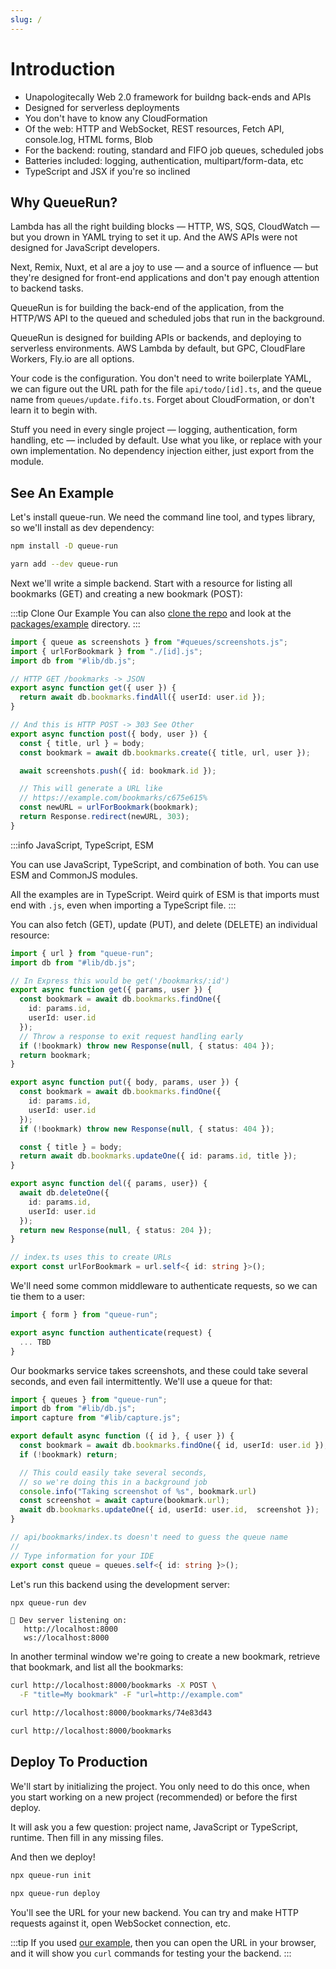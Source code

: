 ```yaml
---
slug: /
---
```


# Introduction

* Unapologitecally Web 2.0 framework for buildng back-ends and APIs
* Designed for serverless deployments
* You don't have to know any CloudFormation
* Of the web: HTTP and WebSocket, REST resources, Fetch API, console.log, HTML forms, Blob
* For the backend: routing, standard and FIFO job queues, scheduled jobs
* Batteries included: logging, authentication, multipart/form-data, etc
* TypeScript and JSX if you're so inclined

## Why QueueRun?

Lambda has all the right building blocks — HTTP, WS, SQS, CloudWatch — but you drown in YAML trying to set it up. And the AWS APIs were not designed for JavaScript developers.

Next, Remix, Nuxt, et al are a joy to use — and a source of influence — but they're designed for front-end applications and don't pay enough attention to backend tasks.

QueueRun is for building the back-end of the application, from the HTTP/WS API to the queued and scheduled jobs that run in the background.

QueueRun is designed for building APIs or backends, and deploying to serverless environments. AWS Lambda by default, but GPC, CloudFlare Workers, Fly.io are all options.

Your code is the configuration. You don't need to write boilerplate YAML, we can figure out the URL path for the file `api/todo/[id].ts`, and the queue name from `queues/update.fifo.ts`. Forget about CloudFormation, or don't learn it to begin with.

Stuff you need in every single project — logging, authentication, form handling, etc — included by default. Use what you like, or replace with your own implementation. No dependency injection either, just export from the module.

## See An Example

Let's install queue-run. We need the command line tool, and types library, so we'll install as dev dependency:

```bash title=npm
npm install -D queue-run
```

```bash title=yarn
yarn add --dev queue-run
```

Next we'll write a simple backend. Start with a resource for listing all bookmarks (GET) and creating a new bookmark (POST):

:::tip Clone Our Example
You can also [clone the repo](https://github.com/assaf/queue-run) and look at the [packages/example](https://github.com/assaf/queue-run/tree/main/packages/example) directory.
:::

```ts title=api/bookmarks.ts
import { queue as screenshots } from "#queues/screenshots.js";
import { urlForBookmark } from "./[id].js";
import db from "#lib/db.js";

// HTTP GET /bookmarks -> JSON
export async function get({ user }) {
  return await db.bookmarks.findAll({ userId: user.id });
}

// And this is HTTP POST -> 303 See Other
export async function post({ body, user }) {
  const { title, url } = body;
  const bookmark = await db.bookmarks.create({ title, url, user });

  await screenshots.push({ id: bookmark.id });

  // This will generate a URL like
  // https://example.com/bookmarks/c675e615%
  const newURL = urlForBookmark(bookmark);
  return Response.redirect(newURL, 303);
}
```

:::info JavaScript, TypeScript, ESM

You can use JavaScript, TypeScript, and combination of both. You can use ESM and CommonJS modules.

All the examples are in TypeScript. Weird quirk of ESM is that imports must end with `.js`, even when importing a TypeScript file.
:::

You can also fetch (GET), update (PUT), and delete (DELETE) an individual resource:

```ts title=api/bookmarks/[id].ts
import { url } from "queue-run";
import db from "#lib/db.js";

// In Express this would be get('/bookmarks/:id')
export async function get({ params, user }) {
  const bookmark = await db.bookmarks.findOne({
    id: params.id,
    userId: user.id
  });
  // Throw a response to exit request handling early
  if (!bookmark) throw new Response(null, { status: 404 });
  return bookmark;
}

export async function put({ body, params, user }) {
  const bookmark = await db.bookmarks.findOne({
    id: params.id,
    userId: user.id
  });
  if (!bookmark) throw new Response(null, { status: 404 });

  const { title } = body;
  return await db.bookmarks.updateOne({ id: params.id, title });
}

export async function del({ params, user}) {
  await db.deleteOne({
    id: params.id,
    userId: user.id
  });
  return new Response(null, { status: 204 });
}

// index.ts uses this to create URLs
export const urlForBookmark = url.self<{ id: string }>();
```

We'll need some common middleware to authenticate requests, so we can tie them to a user:

```ts title=api/_middleware.ts
import { form } from "queue-run";

export async function authenticate(request) {
  ... TBD
}
```

Our bookmarks service takes screenshots, and these could take several seconds, and even fail intermittently. We'll use a queue for that:

```ts title=queues/screenshots.ts
import { queues } from "queue-run";
import db from "#lib/db.js";
import capture from "#lib/capture.js";

export default async function ({ id }, { user }) {
  const bookmark = await db.bookmarks.findOne({ id, userId: user.id });
  if (!bookmark) return;

  // This could easily take several seconds,
  // so we're doing this in a background job
  console.info("Taking screenshot of %s", bookmark.url)
  const screenshot = await capture(bookmark.url);
  await db.bookmarks.updateOne({ id, userId: user.id,  screenshot });
}

// api/bookmarks/index.ts doesn't need to guess the queue name
//
// Type information for your IDE
export const queue = queues.self<{ id: string }>();
```

Let's run this backend using the development server:

```bash
npx queue-run dev
```

```
👋 Dev server listening on:
   http://localhost:8000
   ws://localhost:8000
```

In another terminal window we're going to create a new bookmark, retrieve that bookmark, and list all the bookmarks:

```bash
curl http://localhost:8000/bookmarks -X POST \
  -F "title=My bookmark" -F "url=http://example.com"
```

```bash
curl http://localhost:8000/bookmarks/74e83d43
```

```bash
curl http://localhost:8000/bookmarks
```

## Deploy To Production

We'll start by initializing the project. You only need to do this once, when you start working on a new project (recommended) or before the first deploy.

It will ask you a few question: project name, JavaScript or TypeScript, runtime. Then fill in any missing files.

And then we deploy!

```bash
npx queue-run init
```

```bash
npx queue-run deploy
```

You'll see the URL for your new backend. You can try and make HTTP requests against it, open WebSocket connection, etc.

:::tip
If you used [our example](https://github.com/assaf/queue-run/tree/main/packages/example), then you can open the URL in your browser, and it will show you `curl` commands for testing your the backend.
:::
